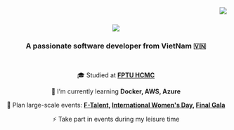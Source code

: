 <img align="right" src="https://visitor-badge.laobi.icu/badge?page_id=CongLam1806.CongLam1806" />

<h1 align="center">
    <img src="https://readme-typing-svg.herokuapp.com/?font=Righteous&size=35&center=true&vCenter=true&width=500&height=70&duration=4000&lines=Hi+everyone!+👋;+I'm+Tran+Cong+Lam!;" />
</h1>

<h3 align="center">A passionate software developer from VietNam 🇻🇳</h3>

<br/>

<div align="center">
 
 🎓 Studied at **[FPTU HCMC](https://www.facebook.com/FPTU.HCM)**
 
 🌱 I’m currently learning **Docker, AWS, Azure**

💬 Plan large-scale events: **[F-Talent](https://www.facebook.com/photo?fbid=2353496501473443&set=a.125214634301652), [International Women's Day](https://www.facebook.com/cocsaigonfuhcm/videos/951292362907453), [Final Gala](https://www.facebook.com/photo/?fbid=667708948829083&set=a.510843517848961)**

⚡ Take part in events during my leisure time

 </div>
